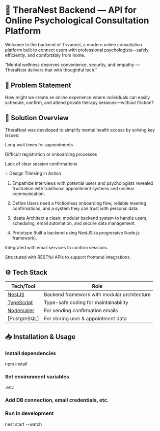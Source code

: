 # 🧠 TheraNest Backend — API for Online Psychological Consultation Platform

Welcome to the backend of Trivanest, a modern online consultation platform built to connect users with professional psychologists—safely, efficiently, and comfortably from home.

“Mental wellness deserves convenience, security, and empathy — TheraNest delivers that with thoughtful tech.”

## 💭 Problem Statement

How might we create an online experience where individuals can easily schedule, confirm, and attend private therapy sessions—without friction?

## 🎯 Solution Overview

TheraNest was developed to simplify mental health access by solving key issues:

Long wait times for appointments

Difficult registration or onboarding processes

Lack of clear session confirmations

💡 Design Thinking in Action

1. Empathize
   Interviews with potential users and psychologists revealed frustration with traditional appointment systems and unclear communication.

2. Define
   Users need a frictionless onboarding flow, reliable meeting confirmations, and a system they can trust with personal data.

3. Ideate
   Architect a clean, modular backend system to handle users, scheduling, email automation, and secure data management.

4. Prototype
   Built a backend using NestJS (a progressive Node.js framework).

Integrated with email services to confirm sessions.

Structured with RESTful APIs to support frontend integrations.

## ⚙️ Tech Stack

| Tech/Tool                                     | Role                                        |
| --------------------------------------------- | ------------------------------------------- |
| [NestJS](https://nestjs.com/)                 | Backend framework with modular architecture |
| [TypeScript](https://www.typescriptlang.org/) | Type-safe coding for maintainability        |
| [Nodemailer](https://nodemailer.com/about/)   | For sending confirmation emails             |
| \[PostgreSQL]                                 | For storing user & appointment data         |

## 📥 Installation & Usage

### Install dependencies

npm install

### Set environment variables

.env

### Add DB connection, email credentials, etc.

### Run in development

nest start --watch
